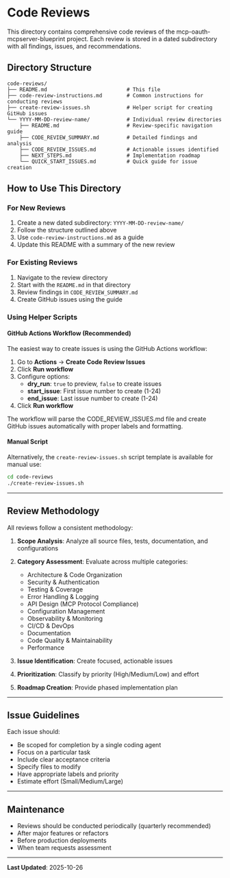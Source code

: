 # Code Reviews

This directory contains comprehensive code reviews of the mcp-oauth-mcpserver-blueprint project. Each review is stored in a dated subdirectory with all findings, issues, and recommendations.

## Directory Structure

```
code-reviews/
├── README.md                          # This file
├── code-review-instructions.md        # Common instructions for conducting reviews
├── create-review-issues.sh            # Helper script for creating GitHub issues
└── YYYY-MM-DD-review-name/            # Individual review directories
    ├── README.md                      # Review-specific navigation guide
    ├── CODE_REVIEW_SUMMARY.md         # Detailed findings and analysis
    ├── CODE_REVIEW_ISSUES.md          # Actionable issues identified
    ├── NEXT_STEPS.md                  # Implementation roadmap
    └── QUICK_START_ISSUES.md          # Quick guide for issue creation
```

## How to Use This Directory

### For New Reviews

1. Create a new dated subdirectory: `YYYY-MM-DD-review-name/`
2. Follow the structure outlined above
3. Use `code-review-instructions.md` as a guide
4. Update this README with a summary of the new review

### For Existing Reviews

1. Navigate to the review directory
2. Start with the `README.md` in that directory
3. Review findings in `CODE_REVIEW_SUMMARY.md`
4. Create GitHub issues using the guide

### Using Helper Scripts

#### GitHub Actions Workflow (Recommended)

The easiest way to create issues is using the GitHub Actions workflow:

1. Go to **Actions** → **Create Code Review Issues**
2. Click **Run workflow**
3. Configure options:
   - **dry_run**: `true` to preview, `false` to create issues
   - **start_issue**: First issue number to create (1-24)
   - **end_issue**: Last issue number to create (1-24)
4. Click **Run workflow**

The workflow will parse the CODE_REVIEW_ISSUES.md file and create GitHub issues automatically with proper labels and formatting.

#### Manual Script

Alternatively, the `create-review-issues.sh` script template is available for manual use:

```bash
cd code-reviews
./create-review-issues.sh
```

---

## Review Methodology

All reviews follow a consistent methodology:

1. **Scope Analysis**: Analyze all source files, tests, documentation, and configurations
2. **Category Assessment**: Evaluate across multiple categories:
   - Architecture & Code Organization
   - Security & Authentication
   - Testing & Coverage
   - Error Handling & Logging
   - API Design (MCP Protocol Compliance)
   - Configuration Management
   - Observability & Monitoring
   - CI/CD & DevOps
   - Documentation
   - Code Quality & Maintainability
   - Performance

3. **Issue Identification**: Create focused, actionable issues
4. **Prioritization**: Classify by priority (High/Medium/Low) and effort
5. **Roadmap Creation**: Provide phased implementation plan

---

## Issue Guidelines

Each issue should:
- Be scoped for completion by a single coding agent
- Focus on a particular task
- Include clear acceptance criteria
- Specify files to modify
- Have appropriate labels and priority
- Estimate effort (Small/Medium/Large)

---

## Maintenance

- Reviews should be conducted periodically (quarterly recommended)
- After major features or refactors
- Before production deployments
- When team requests assessment

---

**Last Updated**: 2025-10-26
